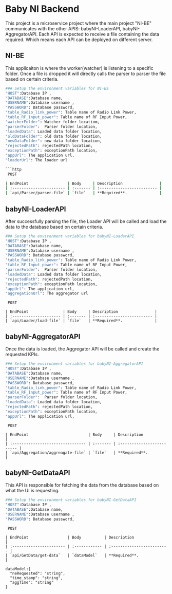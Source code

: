 # Baby NI Backend 

This project is a microservice project where the main project "NI-BE" communicates with the other APIS: babyNI-LoaderAPI, babyNI-AggregatorAPI.
Each API is expected to receive a file containing the data required. Which means
each API can be deployed on different server.


## NI-BE
This applicaiton is where the worker(watcher) is listening to a specific folder.
Once a file is dropped it will directly calls the parser to parser the file based on certain criteria.

```bash
### Setup the environment variables for NI-BE
"HOST":Database IP ,
"DATABASE":Database name,
"USERNAME":Database username ,
"PASSWORD": Database password,
"table_Radio_link_power": Table name of Radio Link Power,
"table_RF_Input_power": Table name of RF Input Power,
"watcherFolder": Watcher folder locatiom,
"parserFolder":  Parser folder location,
"loadedData": Loaded data folder location,
"oldDataFolder": old data folder location,
"newDataFolder": new data folder location,
"rejectedPath": rejectedPath location,
"exceptionPath": exceptionPath location,
"appUrl": The application url,
"loaderUrl": The loader url 

```http
 POST

| EndPoint                 | Body     | Description                |
| :----------------------- | :------- | :------------------------- |
| `api/Parser/parser-file` | `file`   | **Required**.              |

```



## babyNI-LoaderAPI
After successfully parsing the file, the Loader API will be called and load the data to the database based on certain criteria.

```bash
### Setup the environment variables for babyNI-LoaderAPI
"HOST":Database IP ,
"DATABASE":Database name,
"USERNAME":Database username ,
"PASSWORD": Database password,
"table_Radio_link_power": Table name of Radio Link Power,
"table_RF_Input_power": Table name of RF Input Power,
"parserFolder":  Parser folder location,
"loadedData": Loaded data folder location,
"rejectedPath": rejectedPath location,
"exceptionPath": exceptionPath location,
"appUrl": The application url,
"aggregationUrl": The aggregator url 
```

```http
 POST

| EndPoint               | Body     | Description                |
| :--------------------- | :------- | :------------------------- |
| `api/Loader/load-file` | `file`   | **Required**.              |

```

## babyNI-AggregatorAPI
Once the data is loaded, the Aggregator API will be called and create the requested KPIs.

```bash
### Setup the environment variables for babyNI-AggregatorAPI
"HOST":Database IP ,
"DATABASE":Database name,
"USERNAME":Database username ,
"PASSWORD": Database password,
"table_Radio_link_power": Table name of Radio Link Power,
"table_RF_Input_power": Table name of RF Input Power,
"parserFolder":  Parser folder location,
"loadedData": Loaded data folder location,
"rejectedPath": rejectedPath location,
"exceptionPath": exceptionPath location,
"appUrl": The application url,
```
```http
 POST

| EndPoint                          | Body     | Description                |
| :-------------------------------- | :------- | :------------------------- |
| `api/Aggregation/aggreagate-file` | `file`   | **Required**.              |

```

## babyNI-GetDataAPI
This API is responsible for fetching the data from the database based on what the UI is requesting.

```bash
### Setup the environment variables for babyNI-GetDataAPI
"HOST":Database IP ,
"DATABASE":Database name,
"USERNAME":Database username ,
"PASSWORD": Database password,
```
```http
 POST

| EndPoint                 | Body          | Description                |
| :----------------------- | :------------ | :------------------------- |
| `api/GetData/get-data`   | `dataModel`   | **Required**.              |

dataModel:{
  "neRequested": "string",
  "time_stamp": "string",
  "aggTime": "string"
}
```

